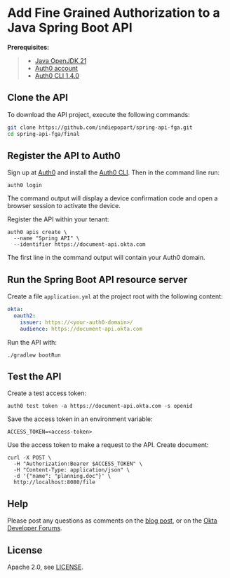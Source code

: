 # Add Fine Grained Authorization to a Java Spring Boot API


**Prerequisites:**

> - [Java OpenJDK 21](https://jdk.java.net/java-se-ri/21)
> - [Auth0 account](https://auth0.com/signup)
> - [Auth0 CLI 1.4.0](https://github.com/auth0/auth0-cli#installation)

## Clone the API

To download the API project, execute the following commands:

```bash
git clone https://github.com/indiepopart/spring-api-fga.git
cd spring-api-fga/final
```

## Register the API to Auth0

Sign up at [Auth0](https://auth0.com/signup) and install the [Auth0 CLI](https://github.com/auth0/auth0-cli). Then in the command line run:

```shell
auth0 login
```

The command output will display a device confirmation code and open a browser session to activate the device.

Register the API within your tenant:

```shell
auth0 apis create \
  --name "Spring API" \
  --identifier https://document-api.okta.com
```

The first line in the command output will contain your Auth0 domain.

## Run the Spring Boot API resource server

Create a file `application.yml` at the project root with the following content:

```yaml
okta:
  oauth2:
    issuer: https://<your-auth0-domain>/
    audience: https://document-api.okta.com
```

Run the API with:

```shell
./gradlew bootRun
```

## Test the API

Create a test access token:

```shell
auth0 test token -a https://document-api.okta.com -s openid
```

Save the access token in an environment variable:

```shell
ACCESS_TOKEN=<access-token>
```

Use the access token to make a request to the API. Create document:

```shell
curl -X POST \
  -H "Authorization:Bearer $ACCESS_TOKEN" \
  -H "Content-Type: application/json" \
  -d '{"name": "planning.doc"}' \
  http://localhost:8080/file
```

## Help

Please post any questions as comments on the [blog post](), or on the [Okta Developer Forums](https://devforum.okta.com/).

## License

Apache 2.0, see [LICENSE](LICENSE).